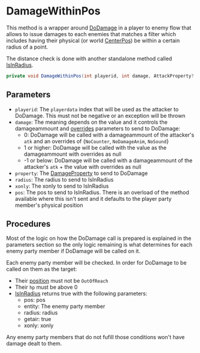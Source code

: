 # DamageWithinPos
This method is a wrapper around [DoDamage](DoDamage.md) in a player to enemy flow that allows to issue damages to each enemies that matches a filter which includes having their physical (or world [CenterPos](../Actors%20states/CenterPos.md)) be within a certain radius of a point.

The distance check is done with another standalone method called [IsInRadius](IsInRadius.md).

```cs
private void DamageWithinPos(int playerid, int damage, AttackProperty? property, float radius, bool xonly, Vector3 pos)
```

## Parameters

- `playerid`: The `playerdata` index that will be used as the attacker to DoDamage. This must not be negative or an exception will be thrown
- `damage`: The meaning depends on the value and it controls the damageammount and [overrides](DamageOverride.md) parameters to send to DoDamage:
    - 0: DoDamage will be called with a damageammount of the attacker's `atk` and an overrides of {`NoCounter`, `NoDamageAnim`, `NoSound`}
    - 1 or higher: DoDamage will be called with the value as the damageammount with overrides as null
    - -1 or below: DoDamage will be called with a damageammount of the attacker's `atk` + the value with overrides as null
- `property`: The [DamageProperty](AttackProperty.md) to send to DoDamage
- `radius`: The radius to send to IsInRadius
- `xonly`: The xonly to send to IsInRadius
- `pos`: The pos to send to IsInRadius. There is an overload of the method available where this isn't sent and it defaults to the player party member's physical position

## Procedures
Most of the logic on how the DoDamage call is prepared is explained in the parameters section so the only logic remaining is what determines for each enemy party member if DoDamage will be called on it.

Each enemy party member will be checked. In order for DoDamage to be called on them as the target:

- Their [position](../Actors%20states/BattlePosition.md) must not be `OutOfReach`
- Their `hp` must be above 0
- [IsInRadius](IsInRadius.md) returns true with the following parameters:
    - pos: pos
    - entity: The enemy party member
    - radius: radius
    - getair: true
    - xonly: xonly

Any enemy party members that do not fufill those conditions won't have damage dealt to them.
